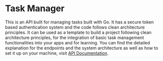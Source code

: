 # Task Manager
This is an API built for managing tasks built with Go. It has a secure token based authentication system and the code follows clean architecture principles. It can be used as a template to build a project following clean architecture principles, for the integration of basic task management functionalities into your apps and for learning. You can find the detailed explanation for the endpoints and the system architecture as well as how to set it up on your machine, visit [API Documentation](docs/api_documentation.md).